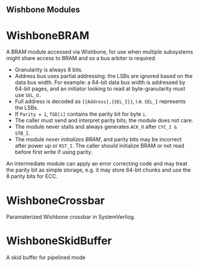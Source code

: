 Wishbone Modules
----------------

# WishboneBRAM

A BRAM module accessed via Wishbone, for use when multiple subsystems might
share access to BRAM and so a bus arbiter is required.

* Granularity is always 8 bits.
* Address bus uses partial addressing:  the LSBs are ignored based on the data
  bus width.  For example:  a 64-bit data bus width is addressed by 64-bit
  pages, and an initiator looking to read at byte-granularity must use `SEL_O.`
* Full address is decoded as `{{Address},{SEL_I}}`, i.e. `SEL_I` represents
  the LSBs.
* If `Parity = 1`, `TGD[i]` contains the parity bit for byte `i`.
* The caller must send and interpret parity bits; the module does not care.
* The module never stalls and always generates `ACK_O` after `CYC_I & STB_I`.
* The module _never initializes BRAM_, and parity bits may be incorrect after
  power up or `RST_I`.  The caller should initialize BRAM or not read before
  first write if using parity.

An intermediate module can apply an error correcting code and may treat the
parity bit as simple storage, e.g. it may store 64-bit chunks and use the 8
parity bits for ECC.

# WishboneCrossbar

Paramaterized Wishbone crossbar in SystemVerilog.

# WishboneSkidBuffer

A skid buffer for pipelined mode
